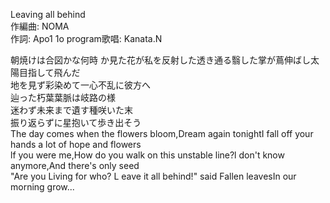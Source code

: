 Leaving all behind  
作編曲: NOMA  
作詞: Apo1 1o program歌唱: Kanata.N      
      
朝焼けは合図かな何時 か見た花が私を反射した透き通る翳した掌が蔦伸ばし太陽目指して飛んだ  
地を見ず彩染めて一心不乱に彼方へ  
辿った朽葉葉脈は岐路の様  
迷わず未来まで遺す種咲いた末  
振り返らずに星抱いて歩き出そう  
The day comes when the flowers bloom,Dream again tonightI fall off your hands a lot of hope and flowers  
lf you were me,How do you walk on this unstable line?l don't know anymore,And there's only seed  
"Are you Living for who? L eave it all behind!" said Fallen leavesIn our morning grow...   



